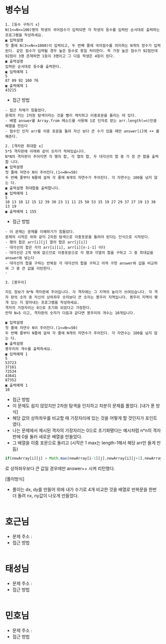 # 병수님

```text
1. [등수 구하기 x]
N(1<=N<=100)명의 학생의 국어점수가 입력되면 각 학생의 등수를 입력된 순서대로 출력하는 프로그램을 작성하세요.
▣ 입력설명
첫 줄에 N(3<=N<=1000)이 입력되고, 두 번째 줄에 국어점수를 의미하는 N개의 정수가 입력 된다. 같은 점수가 입력될 경우 높은 등수로 동일 처리한다. 즉 가장 높은 점수가 92점인데 92점이 3명 존재하면 1등이 3명이고 그 다음 학생은 4등이 된다.
▣ 출력설명
입력된 순서대로 등수를 출력한다.
▣ 입력예제 1
5
87 89 92 100 76
▣ 출력예제 1
43215
```

-   접근 방법

```text
- 접근 자체가 힘들었다.
문제의 키는 2차원 탐색이라는 것을 빨리 캐치하고 이중포문을 돌리는 데 있다.
- 배열 answer를 Array.from 메소드를 사용해 1로 인자로 받는 arr.length(=n)만큼 배열을 만든다
- 점수인 인자 arr를 이중 포문을 돌려 자신 보다 큰 수가 있을 때만 answer[i]에 ++ 를 해준다.

```

```text
2. [격자판 최대합 x]
5*5 격자판에 아래롸 같이 숫자가 적혀있습니다.
N*N의 격자판이 주어지면 각 행의 합, 각 열의 합, 두 대각선의 합 중 가 장 큰 합을 출력합 니다.
▣ 입력설명
첫 줄에 자연수 N이 주어진다.(1<=N<=50)
두 번째 줄부터 N줄에 걸쳐 각 줄에 N개의 자연수가 주어진다. 각 자연수는 100을 넘지 않는 다.
▣ 출력설명 최대합을 출력합니다.
▣ 입력예제 1
5
10 13 10 12 15 12 39 30 23 11 11 25 50 53 15 19 27 29 37 27 19 13 30 13 19
▣ 출력예제 1 155
```

-   접근 방법

```text
- 이 문제는 문제를 이해하기가 힘들었다.
문제의 시작은 위와 같이 2차원 탐색으로 이중포문을 돌려야 된다는 인식으로 시작된다.
- 행의 합은 arr[i][j] 열의 합은 arr[j[i]]
- 대각선의 합은 각각 arr[i][i], arr[i][n-i-1] 이다
- 대각선은 2개 밖에 없으므로 이중포문으로 각 행과 각열의 합을 구하고 그 중 최대값을 answer에 넣는다
- 대각선의 합을 구하는 반복문 각 대각선의 합을 구하고 아까 구한 answer와 값을 비교하여 그 중 큰 값을 리턴한다.
-
```

```text
3. [봉우리]

지도 정보가 N*N 격자판에 주어집니다. 각 격자에는 그 지역의 높이가 쓰여있습니다. 각 격자 판의 숫자 중 자신의 상하좌우 숫자보다 큰 숫자는 봉우리 지역입니다. 봉우리 지역이 몇 개 있는 지 알아내는 프로그램을 작성하세요.
격자의 가장자리는 0으로 초기화 되었다고 가정한다.
만약 N=5 이고, 격자판의 숫자가 다음과 같다면 봉우리의 개수는 10개입니다.

▣ 입력설명
첫 줄에 자연수 N이 주어진다.(1<=N<=50)
두 번째 줄부터 N줄에 걸쳐 각 줄에 N개의 자연수가 주어진다. 각 자연수는 100을 넘지 않는 다.
▣ 출력설명
봉우리의 개수를 출력하세요.
▣ 입력예제 1
5
53723
37161
72534
43641
87352
▣ 출력예제 1
10
```

-   접근 방법
-   이 문제도 쉽지 않았지만 2차원 탐색을 인지하고 차분히 문제를 풀었다.
    [내가 푼 방식]
-   해당 값의 상하좌우를 비교할 때 가장자리에 있는 것을 어떻게 할 것인지가 포인트였다.
-   나는 문제에서 제시된 격자의 가장자리는 0으로 초기화됐다는 예시처럼 n\*n의 격자판에 0을 둘러 새로운 배열을 만들었다.
-   그 배열을 이중 포문으로 돌리고 (시작은 1 max는 length-1해서 해당 arr만 돌게 만듬)

```js
if(newArray[i][j] > Math.max(newArray[i-1][j],newArray[i][j+1],newArray[i+1][j],newArray[i][j-1])) {
```

로 상하좌우보다 큰 값일 경우에만 answer++ 시켜 리턴했다.

[풀이방식]

-   풀이는 dx, dy를 만들어 위에 내가 수기로 4개 비교한 것을 배열로 반복문을 한번 더 돌려 nx, ny값이 나오게 만들었다.

```text

```

# 호근님

-   문제 주소 : []()
-   접근 방법

```text

```

# 태성님

-   문제 주소 :
-   접근 방법

```text

```

# 민호님

-   문제 주소 :
-   접근 방법

```text

```
